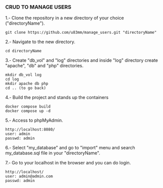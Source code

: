### CRUD TO MANAGE USERS
1.- Clone the repository in a new directory of your choice ("directoryName").
```
git clone https://github.com/u83mm/manage_users.git "directoryName"
```

2.- Navigate to the new directory.
```
cd directoryName
```
3.- Create "db_vol" and "log" directories and inside "log" directory create "apache", "db" and "php" directories.
```
mkdir db_vol log
cd log
mkdir apache db php
cd .. (to go back)
```
4.- Build the project and stands up the containers
```
docker compose build
docker compose up -d
```
5.- Access to phpMyAdmin.
```
http://localhost:8080/
user: admin
passwd: admin
```
6.- Select "my_database" and go to "import" menu and search my_database.sql file in your "directoryName".

7.- Go to your localhost in the browser and you can do login.
```
http://localhost/
user: admin@admin.com
passwd: admin
```

